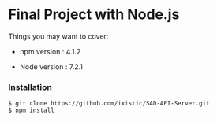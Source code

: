 # Final Project with Node.js

Things you may want to cover:

* npm version : 4.1.2

* Node version : 7.2.1

### Installation

```console
$ git clone https://github.com/ixistic/SAD-API-Server.git
$ npm install
```
